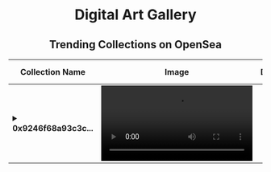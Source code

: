 <div align="center">

# Digital Art Gallery

## Trending Collections on OpenSea

| Collection Name                       | Image                                                                                     | Description                       | OpenSea Link                                                                                          |
|---------------------------------------|-------------------------------------------------------------------------------------------|-----------------------------------|--------------------------------------------------------------------------------------------------------|
| **<details><summary>0x9246f68a93c3c...</summary>0x9246f68a93c3ced00826d9667cf0e242d7cc7dfc</details>** | ![Image](https://raw2.seadn.io/optimism/0x96f833790b6289f9dc7cf0954284072f68363a76/d1a52f391443ca62f20a76578e33d6/51d1a52f391443ca62f20a76578e33d6.mov?w=200&auto=format) |  | <details><summary>Link</summary>[0x9246f68a93c3ced00826d9667cf0e242d7cc7dfc](https://opensea.io/collection/0x9246f68a93c3ced00826d9667cf0e242d7cc7dfc)</details> |

</div>